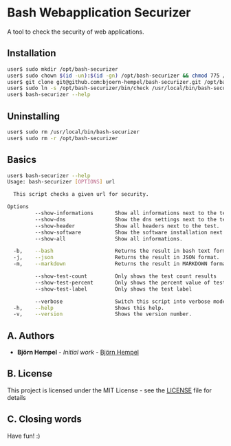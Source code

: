 # Bash Webapplication Securizer

A tool to check the security of web applications.

## Installation

```bash
user$ sudo mkdir /opt/bash-securizer
user$ sudo chown $(id -un):$(id -gn) /opt/bash-securizer && chmod 775 /opt/bash-securizer
user$ git clone git@github.com:bjoern-hempel/bash-securizer.git /opt/bash-securizer/.
user$ sudo ln -s /opt/bash-securizer/bin/check /usr/local/bin/bash-securizer
user$ bash-securizer --help
```

## Uninstalling

```bash
user$ sudo rm /usr/local/bin/bash-securizer
user$ sudo rm -r /opt/bash-securizer
```

## Basics

```bash
user$ bash-securizer --help
Usage: bash-securizer [OPTIONS] url

  This script checks a given url for security.

Options
         --show-informations       Show all informations next to the test.
         --show-dns                Show the dns settings next to the test.
         --show-header             Show all headers next to the test.
         --show-software           Show the software installation next to the test.
         --show-all                Show all informations.

  -b,    --bash                    Returns the result in bash text format.
  -j,    --json                    Returns the result in JSON format.
  -m,    --markdown                Returns the result in MARKDOWN format.

         --show-test-count         Only shows the test count results
         --show-test-percent       Only shows the percent value of test result
         --show-test-label         Only shows the test label

         --verbose                 Switch this script into verbose mode.
  -h,    --help                    Shows this help.
  -v,    --version                 Shows the version number.

```

## A. Authors

* **Björn Hempel** - *Initial work* - [Björn Hempel](https://github.com/bjoern-hempel)

## B. License

This project is licensed under the MIT License - see the [LICENSE](LICENSE) file for details

## C. Closing words

Have fun! :)

